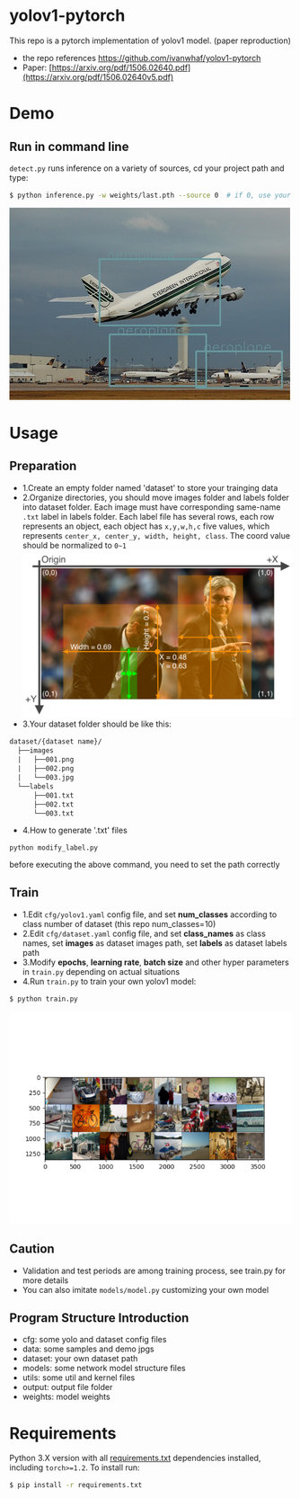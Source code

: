 # yolov1-pytorch

This repo is a pytorch implementation of yolov1 model. (paper reproduction)

* the repo references https://github.com/ivanwhaf/yolov1-pytorch
* Paper: [https://arxiv.org/pdf/1506.02640.pdf](https://arxiv.org/pdf/1506.02640v5.pdf)

# Demo

## Run in command line

`detect.py` runs inference on a variety of sources, cd your project path and type:

```bash
$ python inference.py -w weights/last.pth --source 0  # if 0, use your own camera
```
![Alt text](data/samples/test_predict.jpg)

# Usage

## Preparation

* 1.Create an empty folder named 'dataset' to store your trainging data
* 2.Organize directories, you should move images folder and labels folder into dataset folder. Each image must have
  corresponding same-name `.txt` label in labels folder. Each label file has several rows, each row represents an
  object, each object has `x,y,w,h,c` five values, which represents `center_x, center_y, width, height, class`. The
  coord value should be normalized to `0~1`  
 ![ !\[image\](https://github.com/ivanwhaf/yolov1-pytorch/blob/master/data/xywh.jpg)](data/xywh.jpg)
* 3.Your dataset folder should be like this:

```
dataset/{dataset name}/
  ├──images
  |   ├──001.png
  |   ├──002.png
  |   └──003.jpg
  └──labels 
      ├──001.txt
      ├──002.txt
      └──003.txt
```
*   4.How to generate '.txt' files

```
python modify_label.py
```
before executing the above command, you need to set the path correctly


## Train

* 1.Edit `cfg/yolov1.yaml` config file, and set **num_classes** according to class number of dataset (this repo
  num_classes=10)
* 2.Edit `cfg/dataset.yaml` config file, and set **class_names** as class names, set **images** as dataset images path,
  set **labels** as dataset labels path
* 3.Modify **epochs**, **learning rate**, **batch size** and other hyper parameters in `train.py` depending on actual
  situations
* 4.Run `train.py` to train your own yolov1 model:

```bash 
$ python train.py 
```

![!\[image\](https://github.com/ivanwhaf/yolov1-pytorch/blob/master/data/batch0.png)](data/batch0.png)

## Caution


* Validation and test periods are among training process, see train.py for more details
* You can also imitate `models/model.py` customizing your own model

## Program Structure Introduction

* cfg: some yolo and dataset config files
* data: some samples and demo jpgs
* dataset: your own dataset path
* models: some network model structure files
* utils: some util and kernel files
* output: output file folder
* weights: model weights

# Requirements

Python 3.X version with all [requirements.txt](https://github.com/ivanwhaf/yolov1-pytorch/blob/master/requirements.txt)
dependencies installed, including `torch>=1.2`. To install run:

```bash
$ pip install -r requirements.txt
```
